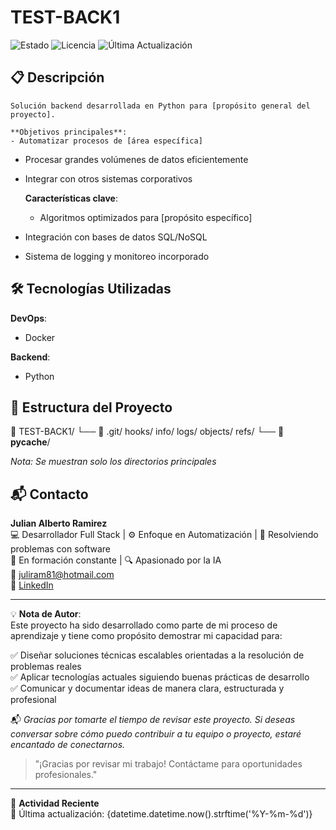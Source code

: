 # TEST-BACK1

![Estado](https://img.shields.io/badge/Estado-Académico-blue)
![Licencia](https://img.shields.io/badge/Licencia-MIT-green)
![Última Actualización](https://img.shields.io/badge/Actualización-2025-05-08-lightgrey)
## 📋 Descripción

    Solución backend desarrollada en Python para [propósito general del proyecto].

    **Objetivos principales**:
    - Automatizar procesos de [área específica]
- Procesar grandes volúmenes de datos eficientemente
- Integrar con otros sistemas corporativos

    **Características clave**:
    - Algoritmos optimizados para [propósito específico]
- Integración con bases de datos SQL/NoSQL
- Sistema de logging y monitoreo incorporado
## 🛠 Tecnologías Utilizadas

**DevOps**:
- Docker

**Backend**:
- Python

## 📂 Estructura del Proyecto
📁 TEST-BACK1/
    └── 📂 .git/
        hooks/
        info/
        logs/
        objects/
        refs/
    └── 📂 __pycache__/


*Nota: Se muestran solo los directorios principales*
## 📬 Contacto  

**Julian Alberto Ramirez**  
💻 Desarrollador Full Stack | ⚙️ Enfoque en Automatización | 🧩 Resolviendo problemas con software  
🚀 En formación constante | 🔍 Apasionado por la IA  
📧 [juliram81@hotmail.com](mailto:juliram81@hotmail.com)  
🔗 [LinkedIn](https://linkedin.com/in/julianramirezc)  

---

💡 **Nota de Autor**:  
Este proyecto ha sido desarrollado como parte de mi proceso de aprendizaje y tiene como propósito demostrar mi capacidad para:  

✅ Diseñar soluciones técnicas escalables orientadas a la resolución de problemas reales  
✅ Aplicar tecnologías actuales siguiendo buenas prácticas de desarrollo  
✅ Comunicar y documentar ideas de manera clara, estructurada y profesional  

📬 *Gracias por tomarte el tiempo de revisar este proyecto. Si deseas conversar sobre cómo puedo contribuir a tu equipo o proyecto, estaré encantado de conectarnos.*  

> "¡Gracias por revisar mi trabajo! Contáctame para oportunidades profesionales."

---

📅 **Actividad Reciente**  
🔹 Última actualización: {datetime.datetime.now().strftime('%Y-%m-%d')}
